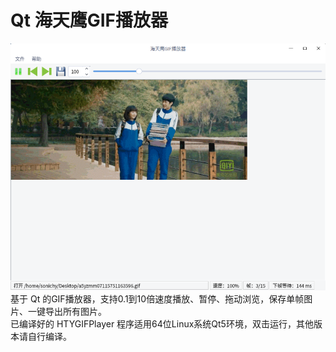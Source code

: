 # Qt 海天鹰GIF播放器
![alt](preview.png)  
基于 Qt 的GIF播放器，支持0.1到10倍速度播放、暂停、拖动浏览，保存单帧图片、一键导出所有图片。  
已编译好的 HTYGIFPlayer 程序适用64位Linux系统Qt5环境，双击运行，其他版本请自行编译。